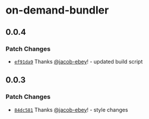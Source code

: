 # on-demand-bundler

## 0.0.4

### Patch Changes

- [`ef91da9`](https://github.com/jacob-ebey/on-demand-bundler/commit/ef91da9737c6abd693cfb82fd0c87879131c3f65) Thanks [@jacob-ebey](https://github.com/jacob-ebey)! - updated build script

## 0.0.3

### Patch Changes

- [`84dc581`](https://github.com/jacob-ebey/on-demand-bundler/commit/84dc581ed4c7731860b6de394f8874099d97254f) Thanks [@jacob-ebey](https://github.com/jacob-ebey)! - style changes

